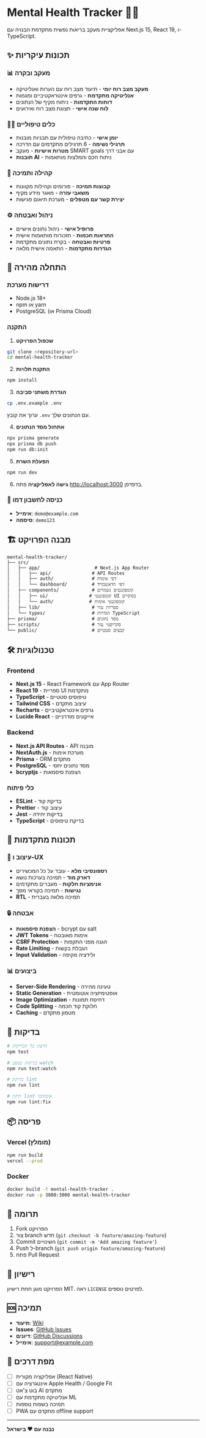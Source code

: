 # Mental Health Tracker 🧠💚

אפליקציית מעקב בריאות נפשית מתקדמת הבנויה עם Next.js 15, React 19, ו-TypeScript.

## ✨ תכונות עיקריות

### 📊 מעקב ובקרה

- **מעקב מצב רוח יומי** - תיעוד מצב רוח עם הערות ואנליטיקה
- **אנליטיקה מתקדמת** - גרפים אינטראקטיביים ומגמות
- **דוחות התקדמות** - ניתוח מקיף של הנתונים
- **לוח שנה אישי** - תצוגת מצב רוח ואירועים

### 🧘‍♀️ כלים טיפוליים

- **יומן אישי** - כתיבה טיפולית עם תבניות מובנות
- **תרגילי נשימה** - 6 תרגילים מתקדמים עם הדרכה
- **מטרות אישיות** - מעקב SMART goals עם אבני דרך
- **תובנות AI** - ניתוח חכם והמלצות מותאמות

### 👥 קהילה ותמיכה

- **קבוצות תמיכה** - פורומים וקהילות מקוונות
- **משאבי עזרה** - מאגר מידע מקיף
- **יצירת קשר עם מטפלים** - מערכת תיאום פגישות

### ⚙️ ניהול ואבטחה

- **פרופיל אישי** - ניהול נתונים אישיים
- **התראות חכמות** - תזכורות מותאמות אישית
- **פרטיות ואבטחה** - בקרת נתונים מתקדמת
- **הגדרות מתקדמות** - התאמה אישית מלאה

## 🚀 התחלה מהירה

### דרישות מערכת

- Node.js 18+
- npm או yarn
- PostgreSQL (או Prisma Cloud)

### התקנה

1. **שכפול הפרויקט**

```bash
git clone <repository-url>
cd mental-health-tracker
```

2. **התקנת תלויות**

```bash
npm install
```

3. **הגדרת משתני סביבה**

```bash
cp .env.example .env
```

ערוך את קובץ `.env` עם הנתונים שלך.

4. **אתחול מסד הנתונים**

```bash
npx prisma generate
npx prisma db push
npm run db:init
```

5. **הפעלת השרת**

```bash
npm run dev
```

6. **גישה לאפליקציה**
   פתח [http://localhost:3000](http://localhost:3000) בדפדפן.

### 🔑 כניסה לחשבון דמו

- **אימייל**: `demo@example.com`
- **סיסמה**: `demo123`

## 🏗️ מבנה הפרויקט

```
mental-health-tracker/
├── src/
│   ├── app/                    # Next.js App Router
│   │   ├── api/               # API Routes
│   │   ├── auth/              # דפי אימות
│   │   └── dashboard/         # דפי הדאשבורד
│   ├── components/            # קומפוננטים נשמרים
│   │   ├── ui/               # קומפוננטי UI בסיסיים
│   │   └── auth/             # קומפוננטי אימות
│   ├── lib/                   # ספריות עזר
│   └── types/                 # הגדרות TypeScript
├── prisma/                    # מסד נתונים
├── scripts/                   # סקריפטי עזר
└── public/                    # קבצים סטטיים
```

## 🛠️ טכנולוגיות

### Frontend

- **Next.js 15** - React Framework עם App Router
- **React 19** - ספריית UI מתקדמת
- **TypeScript** - טיפוסים סטטיים
- **Tailwind CSS** - עיצוב מתקדם
- **Recharts** - גרפים אינטראקטיביים
- **Lucide React** - אייקונים מודרניים

### Backend

- **Next.js API Routes** - API מובנה
- **NextAuth.js** - מערכת אימות
- **Prisma** - ORM מתקדם
- **PostgreSQL** - מסד נתונים יחסי
- **bcryptjs** - הצפנת סיסמאות

### כלי פיתוח

- **ESLint** - בדיקת קוד
- **Prettier** - עיצוב קוד
- **Jest** - בדיקות יחידה
- **TypeScript** - בדיקת טיפוסים

## 📱 תכונות מתקדמות

### 🎨 עיצוב ו-UX

- **רספונסיבי מלא** - עובד על כל המכשירים
- **דארק מוד** - תמיכה בערכות נושא
- **אנימציות חלקות** - מעברים מתקדמים
- **נגישות** - תמיכה בקוראי מסך
- **RTL** - תמיכה מלאה בעברית

### 🔒 אבטחה

- **הצפנת סיסמאות** - bcrypt עם salt
- **JWT Tokens** - אימות מאובטח
- **CSRF Protection** - הגנה מפני התקפות
- **Rate Limiting** - הגבלת בקשות
- **Input Validation** - ולידציה מקיפה

### 📊 ביצועים

- **Server-Side Rendering** - טעינה מהירה
- **Static Generation** - אופטימיזציה אוטומטית
- **Image Optimization** - דחיסת תמונות
- **Code Splitting** - חלוקת קוד חכמה
- **Caching** - מטמון מתקדם

## 🧪 בדיקות

```bash
# הרצת כל הבדיקות
npm test

# בדיקות במצב watch
npm run test:watch

# בדיקת lint
npm run lint

# תיקון lint אוטומטי
npm run lint:fix
```

## 📦 פריסה

### Vercel (מומלץ)

```bash
npm run build
vercel --prod
```

### Docker

```bash
docker build -t mental-health-tracker .
docker run -p 3000:3000 mental-health-tracker
```

## 🤝 תרומה

1. Fork הפרויקט
2. צור branch חדש (`git checkout -b feature/amazing-feature`)
3. Commit השינויים (`git commit -m 'Add amazing feature'`)
4. Push ל-branch (`git push origin feature/amazing-feature`)
5. פתח Pull Request

## 📄 רישיון

הפרויקט מוגן תחת רישיון MIT. ראה `LICENSE` לפרטים נוספים.

## 🆘 תמיכה

- **תיעוד**: [Wiki](link-to-wiki)
- **Issues**: [GitHub Issues](link-to-issues)
- **דיונים**: [GitHub Discussions](link-to-discussions)
- **אימייל**: support@example.com

## 🎯 מפת דרכים

- [ ] אפליקציה מקורית (React Native)
- [ ] אינטגרציה עם Apple Health / Google Fit
- [ ] בוט צ'אט AI מתקדם
- [ ] אנליטיקה מתקדמת עם ML
- [ ] תמיכה בשפות נוספות
- [ ] PWA מתקדם עם offline support

---

**נבנה עם ❤️ בישראל**
